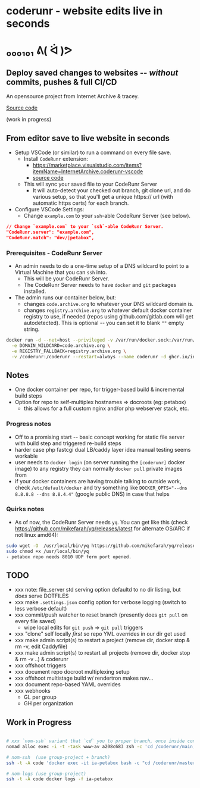 # coderunr - website edits live in seconds

# ₀₀₀₁₀₁  ᕕ( ᐛ )ᕗ

## Deploy saved changes to websites -- _without_ commits, pushes & full CI/CD

An opensource project from Internet Archive & tracey.

[Source code](https://github.com/internetarchive/coderunr)

(work in progress)


## From editor save to live website in seconds
- Setup VSCode (or similar) to run a command on every file save.
  - Install `CodeRunr` extension:
    - https://marketplace.visualstudio.com/items?itemName=InternetArchive.coderunr-vscode
    - [source code](https://github.com/internetarchive/coderunr-vscode)
  - This will sync your saved file to your CodeRunr Server
    - It will auto-detect your checked out branch, git clone url, and do various setup, so that you'll get a unique https:// url (with automatic https certs) for each branch.
- Configure VSCode Settings:
  - Change `example.com` to your `ssh`-able CodeRunr Server (see below).
```json
// Change `example.com` to your `ssh`-able CodeRunr Server.
"CodeRunr.server": "example.com",
"CodeRunr.match": "dev/|petabox",
```

### Prerequisites - CodeRunr Server
- An admin needs to do a one-time setup of a DNS wildcard to point to a Virtual Machine that you can `ssh` into.
  - This will be your CodeRunr Server.
  - The CodeRunr Server needs to have `docker` and `git` packages installed.
- The admin runs our container below, but:
  - changes `code.archive.org` to whatever your DNS wildcard domain is.
  - changes `registry.archive.org` to whatever default docker container registry to use, if needed (repos using github.com/gitlab.com will get autodetected).  This is optional -- you can set it to blank `""` empty string.
```sh
docker run -d --net=host --privileged -v /var/run/docker.sock:/var/run/docker.sock --pull=always \
  -e DOMAIN_WILDCARD=code.archive.org \
  -e REGISTRY_FALLBACK=registry.archive.org \
  -v /coderunr:/coderunr --restart=always --name coderunr -d ghcr.io/internetarchive/coderunr:main
```


## Notes
- One docker container per repo, for trigger-based build & incremental build steps
- Option for repo to self-multiplex hostnames => docroots (eg: petabox)
  - this allows for a full custom nginx and/or php webserver stack, etc.

### Progress notes
- Off to a promising start -- basic concept working for static file server with build step and triggered re-build steps
- harder case php fastcgi dual LB/caddy layer idea manual testing seems workable
- user needs to `docker login` (on server running the `[coderunr]` docker image) to any registry they can normally `docker pull` private images from
- if your docker containers are having trouble talking to outside work, check `/etc/default/docker` and try something like `DOCKER_OPTS="--dns 8.8.8.8 --dns 8.8.4.4"` (google public DNS) in case that helps


### Quirks notes
- As of now, the CodeRunr Server needs `yq`.  You can get like this (check https://github.com/mikefarah/yq/releases/latest for alternate OS/ARC if not linux amd64):
```sh
sudo wget -O  /usr/local/bin/yq https://github.com/mikefarah/yq/releases/download/v4.30.8/yq_linux_amd64
sudo chmod +x /usr/local/bin/yq
- petabox repo needs 8010 UDP ferm port opened.
```



## TODO
- xxx note: file_server std serving option defaultd to no dir listing, but *does* serve DOTFILES
- xxx make `.settings.json` config option for verbose logging (switch to less verbose default)
- xxx commit/push watcher to reset branch (presently does `git pull` on every file saved)
  - wipe local edits for `git push` => `git pull` triggers
- xxx "clone" self locally *first* so repo YML overrides in our dir get used
- xxx make admin script(s) to restart a project (remove dir, docker stop & rm -v, edit Caddyfile)
- xxx make admin script(s) to restart all projects (remove dir, docker stop & rm -v ..) & coderunr
- xxx offshoot triggers
- xxx document repo docroot multiplexing setup
- xxx offshoot multistage build w/ rendertron makes nav...
- xxx document repo-based YAML overrides
- xxx webhooks
  - GL per group
  - GH per organization

## Work in Progress
```bash

# xxx `nom-ssh` variant that `cd` you to proper branch, once inside container, eg:
nomad alloc exec -i -t -task www-av a208c683 zsh -c 'cd /coderunr/main; zsh'

# nom-ssh  (use group-project + branch)
ssh -t -A code 'docker exec -it ia-petabox bash -c "cd /coderunr/master; bash"'

# nom-logs (use group-project)
ssh -t -A code docker logs -f ia-petabox
```
